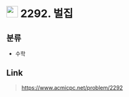 # <img src="https://d2gd6pc034wcta.cloudfront.net/tier/4.svg" width="30"> 2292. 벌집

## 분류
* 수학

## Link
> https://www.acmicpc.net/problem/2292